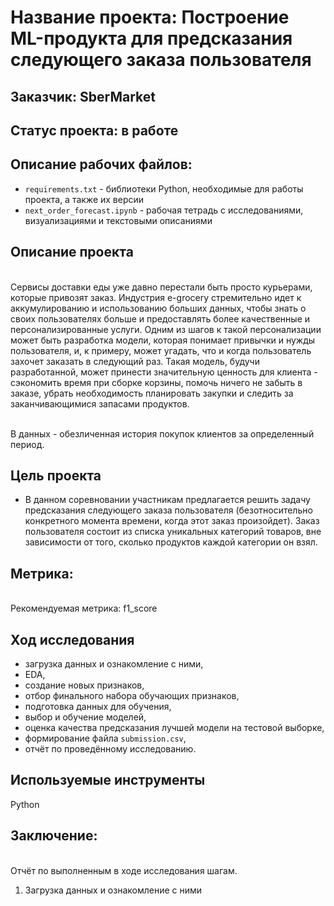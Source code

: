 # Название проекта: Построение ML-продукта для предсказания следующего заказа пользователя

## Заказчик: SberMarket

## Статус проекта: в работе

## Описание рабочих файлов:
- `requirements.txt` - библиотеки Python, необходимые для работы проекта, а также их версии
- `next_order_forecast.ipynb` - рабочая тетрадь с исследованиями, визуализациями и текстовыми описаниями

## Описание проекта
<br>Сервисы доставки еды уже давно перестали быть просто курьерами, которые привозят заказ. Индустрия e-grocery стремительно идет к аккумулированию и использованию больших данных, чтобы знать о своих пользователях больше и предоставлять более качественные и персонализированные услуги. Одним из шагов к такой персонализации может быть разработка модели, которая понимает привычки и нужды пользователя, и, к примеру, может угадать, что и когда пользователь захочет заказать в следующий раз.
Такая модель, будучи разработанной, может принести значительную ценность для клиента - сэкономить время при сборке корзины, помочь ничего не забыть в заказе, убрать необходимость планировать закупки и следить за заканчивающимися запасами продуктов.

<br>В данных - обезличенная история покупок клиентов за определенный период.

## Цель проекта
- В данном соревновании участникам предлагается решить задачу предсказания следующего заказа пользователя (безотносительно конкретного момента времени, когда этот заказ произойдет). Заказ пользователя состоит из списка уникальных категорий товаров, вне зависимости от того, сколько продуктов каждой категории он взял.

## Метрика:
<br>Рекомендуемая метрика: f1_score

## Ход исследования
- загрузка данных и ознакомление с ними,
- EDA,
- создание новых признаков,
- отбор финального набора обучающих признаков,
- подготовка данных для обучения,
- выбор и обучение моделей,
- оценка качества предсказания лучшей модели на тестовой выборке,
- формирование файла `submission.csv`,
- отчёт по проведённому исследованию.

## Используемые инструменты
Python

## Заключение:
<br>Отчёт по выполненным в ходе исследования шагам.
1. Загрузка данных и ознакомление с ними
